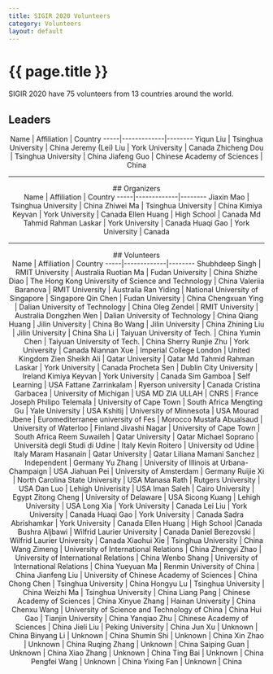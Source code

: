 ```yaml
---
title: SIGIR 2020 Volunteers
category: Volunteers
layout: default
---
```


# {{ page.title }}

SIGIR 2020 have 75 volunteers from 13 countries around the world.

## Leaders
<center>
Name | Affiliation | Country
-----|-------------|--------
Yiqun Liu | Tsinghua University | China
Jeremy (Lei) Liu | York University | Canada
Zhicheng Dou | Tsinghua University | China
Jiafeng Guo | Chinese Academy of Sciences | China

<hr>
## Organizers
<center>
Name | Affiliation | Country
-----|-------------|--------
Jiaxin Mao | Tsinghua University | China
Zhiwei Ma | Tsinghua University | China
Kimiya Keyvan	| York University	| Canada
Ellen Huang	| High School | Canada
Md Tahmid Rahman Laskar	| York University	| Canada
Huaqi Gao	| York University	| Canada

<hr>
## Volunteers
<center>
Name | Affiliation | Country
-----|-------------|--------
Shubhdeep Singh	| RMIT University	| Australia
Ruotian Ma	| Fudan University	| China
Shizhe Diao |	The Hong Kong University of Science and Technology	| China
Valeriia Baranova	| RMIT University	| Australia
Ran Yiding	| National University of Singapore	| Singapore
Qin Chen	| Fudan University	| China
Chengxuan Ying	| Dalian University of Technology	| China
Oleg Zendel	| RMIT University	| Australia
Dongzhen Wen	| Dalian University of Technology	| China
Qiang Huang	| Jilin University	| China
Bo Wang	| Jilin University	| China
Zhining Liu	| Jilin University	| China
Sha Li	| Taiyuan University of Tech.	| China
Yumin Chen	| Taiyuan University of Tech.	| China
Sherry Runjie Zhu	| York University	| Canada
Niannan Xue	| Imperial College London	| United Kingdom
Zien Sheikh Ali	| Qatar University	| Qatar
Md Tahmid Rahman Laskar	| York University	| Canada
Procheta Sen	| Dublin City University	| Ireland
Kimiya Keyvan	| York University	| Canada
Sim Gamboa	| Self Learning	| USA
Fattane Zarrinkalam	| Ryerson university	| Canada
Cristina Garbacea	| University of Michigan	| USA
MD ZIA ULLAH	| CNRS	| France
Joseph Philipo Telemala	| University of Cape Town	| South Africa
Mengting Gu	| Yale University	| USA
Kshitij	| University of Minnesota	| USA
Mourad Jbene	| Euromediterranee university of Fes	| Morocco
Mustafa Abualsaud	| University of Waterloo	| Finland
Jivashi Nagar	| University of Cape Town	| South Africa
Reem Suwaileh	| Qatar University	| Qatar
Michael Soprano	| Università degli Studi di Udine	| Italy
Kevin Roitero	| University od Udine	| Italy
Maram Hasanain	| Qatar University	| Qatar
Liliana Mamani Sanchez	| Independent	| Germany
Yu Zhang	| University of Illinois at Urbana-Champaign	| USA
Jiahuan Pei	| University of Amsterdam	| Germany
Ruijie Xi	| North Carolina State University	| USA
Manasa Rath	| Rutgers University	| USA
Dan Luo	| Lehigh Univerisity	| USA
Iman Saleh	| Cairo University	| Egypt
Zitong Cheng	| University of Delaware	| USA
Sicong Kuang	| Lehigh University	| USA
Long Xia	| York University	| Canada
Lei Liu	| York University	| Canada
Huaqi Gao	| York University	| Canada
Sadra Abrishamkar	| York University	| Canada
Ellen Huang	| High School |Canada
Bushra Aljbawi	| Wilfrid Laurier University	| Canada
Daniel Berezovski	| Wilfrid Laurier University	| Canada
Xiaohui Xie	| Tsinghua University	| China
Wang Zimeng	| University of International Relations	| China
Zhengyi Zhao	| University of International Relations	| China
Wenbo Shang	| University of International Relations	| China
Yueyuan Ma	| Renmin University of China	| China
Jianfeng Liu	| University of Chinese Academy of Sciences	| China
Chong Chen	| Tsinghua University	| China
Hongyu Lu	| Tsinghua University	| China
Weizhi Ma	| Tsinghua University	| China
Liang Pang	| Chinese Academy of Sciences	| China
Xinyue Zhang	| Hainan University	| China
Chenxu Wang	| University of Science and Technology of China | China
Hui Gao	| Tianjin University	| China
Yanqiao Zhu | Chinese Academy of Sciences	| China
Jieli Liu	| Peking University	| China
Jun Xu	|	Unknown | China
Binyang Li	|	Unknown | China
Shumin Shi	|	Unknown | China
Xin Zhao	|	Unknown | China
Ruqing Zhang	|	Unknown | China
Saiping Guan |	Unknown | China
Xiao Zhang	|	Unknown | China
Ting Bai	|	Unknown | 	China
Pengfei Wang	|	Unknown | China
Yixing Fan	|	Unknown | China
